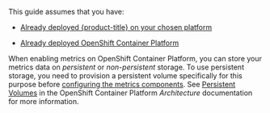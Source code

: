 This guide assumes that you have:

  - [Already deployed {product-title} on your chosen
    platform](https://access.redhat.com/documentation/en/red-hat-cloudforms/)

  - [Already deployed OpenShift Container
    Platform](https://access.redhat.com/documentation/en-us/openshift_container_platform/3.9/html/installation_and_configuration/)

When enabling metrics on OpenShift Container Platform, you can store
your metrics data on *persistent* or *non-persistent* storage. To use
persistent storage, you need to provision a persistent volume
specifically for this purpose before [configuring the metrics
components](#ocp-metrics-storage). See [Persistent
Volumes](https://access.redhat.com/documentation/en-us/openshift_container_platform/3.9/html/architecture/additional-concepts#architecture-additional-concepts-storage)
in the OpenShift Container Platform *Architecture* documentation for
more information.
